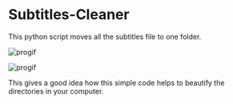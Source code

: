 # Subtitles-Cleaner
This python script moves all the subtitles file to one folder.


![progif](https://user-images.githubusercontent.com/46348137/62010493-1efc5500-b189-11e9-89a8-71b394c7715e.gif)



![progif](https://user-images.githubusercontent.com/46348137/62010729-1ce7c580-b18c-11e9-8bcd-5453a715b56b.gif)




This gives a good idea how this simple code helps to beautify the directories in your computer.
